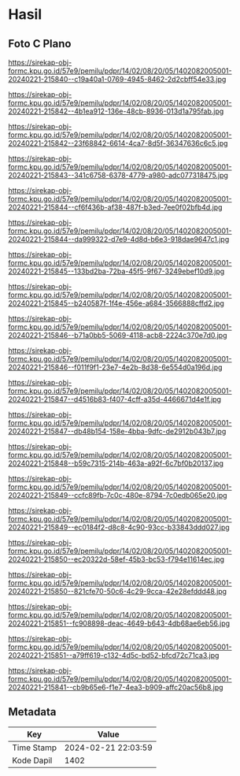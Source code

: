 # Hasil

## Foto C Plano

https://sirekap-obj-formc.kpu.go.id/57e9/pemilu/pdpr/14/02/08/20/05/1402082005001-20240221-215840--c19a40a1-0769-4945-8462-2d2cbff54e33.jpg

https://sirekap-obj-formc.kpu.go.id/57e9/pemilu/pdpr/14/02/08/20/05/1402082005001-20240221-215842--4b1ea912-136e-48cb-8936-013d1a795fab.jpg

https://sirekap-obj-formc.kpu.go.id/57e9/pemilu/pdpr/14/02/08/20/05/1402082005001-20240221-215842--23f68842-6614-4ca7-8d5f-36347636c6c5.jpg

https://sirekap-obj-formc.kpu.go.id/57e9/pemilu/pdpr/14/02/08/20/05/1402082005001-20240221-215843--341c6758-6378-4779-a980-adc077318475.jpg

https://sirekap-obj-formc.kpu.go.id/57e9/pemilu/pdpr/14/02/08/20/05/1402082005001-20240221-215844--cf6f436b-af38-487f-b3ed-7ee0f02bfb4d.jpg

https://sirekap-obj-formc.kpu.go.id/57e9/pemilu/pdpr/14/02/08/20/05/1402082005001-20240221-215844--da999322-d7e9-4d8d-b6e3-918dae9647c1.jpg

https://sirekap-obj-formc.kpu.go.id/57e9/pemilu/pdpr/14/02/08/20/05/1402082005001-20240221-215845--133bd2ba-72ba-45f5-9f67-3249ebef10d9.jpg

https://sirekap-obj-formc.kpu.go.id/57e9/pemilu/pdpr/14/02/08/20/05/1402082005001-20240221-215845--b240587f-1f4e-456e-a684-3566888cffd2.jpg

https://sirekap-obj-formc.kpu.go.id/57e9/pemilu/pdpr/14/02/08/20/05/1402082005001-20240221-215846--b71a0bb5-5069-4118-acb8-2224c370e7d0.jpg

https://sirekap-obj-formc.kpu.go.id/57e9/pemilu/pdpr/14/02/08/20/05/1402082005001-20240221-215846--f011f9f1-23e7-4e2b-8d38-6e554d0a196d.jpg

https://sirekap-obj-formc.kpu.go.id/57e9/pemilu/pdpr/14/02/08/20/05/1402082005001-20240221-215847--d4516b83-f407-4cff-a35d-4466671d4e1f.jpg

https://sirekap-obj-formc.kpu.go.id/57e9/pemilu/pdpr/14/02/08/20/05/1402082005001-20240221-215847--db48b154-158e-4bba-9dfc-de2912b043b7.jpg

https://sirekap-obj-formc.kpu.go.id/57e9/pemilu/pdpr/14/02/08/20/05/1402082005001-20240221-215848--b59c7315-214b-463a-a92f-6c7bf0b20137.jpg

https://sirekap-obj-formc.kpu.go.id/57e9/pemilu/pdpr/14/02/08/20/05/1402082005001-20240221-215849--ccfc89fb-7c0c-480e-8794-7c0edb065e20.jpg

https://sirekap-obj-formc.kpu.go.id/57e9/pemilu/pdpr/14/02/08/20/05/1402082005001-20240221-215849--ec0184f2-d8c8-4c90-93cc-b33843ddd027.jpg

https://sirekap-obj-formc.kpu.go.id/57e9/pemilu/pdpr/14/02/08/20/05/1402082005001-20240221-215850--ec20322d-58ef-45b3-bc53-f794e11614ec.jpg

https://sirekap-obj-formc.kpu.go.id/57e9/pemilu/pdpr/14/02/08/20/05/1402082005001-20240221-215850--821cfe70-50c6-4c29-9cca-42e28efddd48.jpg

https://sirekap-obj-formc.kpu.go.id/57e9/pemilu/pdpr/14/02/08/20/05/1402082005001-20240221-215851--fc908898-deac-4649-b643-4db68ae6eb56.jpg

https://sirekap-obj-formc.kpu.go.id/57e9/pemilu/pdpr/14/02/08/20/05/1402082005001-20240221-215851--a79ff619-c132-4d5c-bd52-bfcd72c71ca3.jpg

https://sirekap-obj-formc.kpu.go.id/57e9/pemilu/pdpr/14/02/08/20/05/1402082005001-20240221-215841--cb9b65e6-f1e7-4ea3-b909-affc20ac56b8.jpg


## Metadata

| Key        | Value               |
| ---------- | ------------------- |
| Time Stamp | 2024-02-21 22:03:59 |
| Kode Dapil | 1402                |



